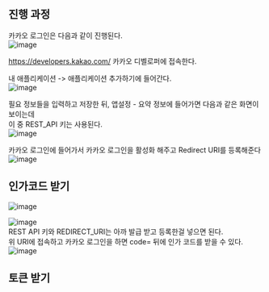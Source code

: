 ## 진행 과정 <br>
카카오 로그인은 다음과 같이 진행된다. <br>
![image](https://github.com/sejinpark2/springboot-oauth-kakao/assets/141610055/e7b566f0-f0d0-4803-b679-22480fe190ef) <br>

https://developers.kakao.com/ 카카오 디벨로퍼에 접속한다.

내 애플리케이션 -> 애플리케이션 추가하기에 들어간다. <br>
![image](https://github.com/sejinpark2/springboot-oauth-kakao/assets/141610055/55907360-1b60-4639-8a27-baa89aa9ea49) <br>

필요 정보들을 입력하고 저장한 뒤, 앱설정 - 요약 정보에 들어가면 다음과 같은 화면이 보이는데 <br>
이 중 REST_API 키는 사용된다. <br>
![image](https://github.com/sejinpark2/springboot-oauth-kakao/assets/141610055/0433ce70-f95e-4928-984e-a43717f5bd00) <br>

카카오 로그인에 들어가서 카카오 로그인을 활성화 해주고 Redirect URI를 등록해준다 <br>
![image](https://github.com/sejinpark2/springboot-oauth-kakao/assets/141610055/bf1c4c3e-cc2c-4d80-b386-55153de97c23) <br>

## 인가코드 받기
![image](https://github.com/sejinpark2/springboot-oauth-kakao/assets/141610055/afd27650-388b-4fa0-bb6e-728642d0b9b2) <br>

![image](https://github.com/sejinpark2/springboot-oauth-kakao/assets/141610055/7a48de25-e91d-416f-994c-bfceb7df7aed) <br>
REST API 키와 REDIRECT_URI는 아까 발급 받고 등록한걸 넣으면 된다. <br>
위 URI에 접속하고 카카오 로그인을 하면
code= 뒤에 인가 코드를 받을 수 있다.
![image](https://github.com/sejinpark2/springboot-oauth-kakao/assets/141610055/fdffae33-a745-409b-a0b1-8840dc49a88c) <br>

## 토큰 받기








